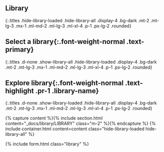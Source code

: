 ## Library
{:.titles .hide-library-loaded .hide-library-all .display-4 .bg-dark .mt-2 .mt-lg-3 .mx-1 .ml-md-2 .ml-lg-3 .ml-xl-4 .p-1 .px-lg-2 .rounded}

## Select a __library__{:.font-weight-normal .text-primary}
{:.titles .d-none .show-library-all .hide-library-loaded .display-4 .bg-dark .mt-2 .mt-lg-3 .mx-1 .ml-md-2 .ml-lg-3 .ml-xl-4 .p-1 .px-lg-2 .rounded}

## Explore __library__{:.font-weight-normal .text-highlight .pr-1 .library-name}
{:.titles .d-none .show-library-loaded .hide-library-all .display-4 .bg-dark .mt-2 .mt-lg-3 .mx-1 .ml-md-2 .ml-lg-3 .ml-xl-4 .p-1 .px-lg-2 .rounded}

{% capture content %}{% include section.html content="_docs/library/LIBRARY" class="m-2" %}{% endcapture %}
{% include container.html content=content class="hide-library-loaded hide-library-all" %}

{% include form.html class="library" %}